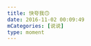 ```yaml
---
title: 快夸我🙃
date: 2016-11-02 00:09:49
mCategories: [说说]
type: moment
---
```


<div id="pics-20161102000949"></div>

<script>
var data = [
    {"link": "2016-11-02_000000.jpeg", "type": "shuoshuo"}
];
picsRender(data, "pics-20161102000949");
</script>

